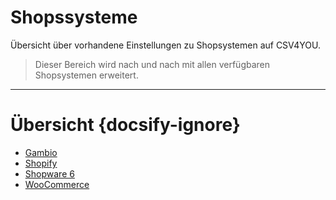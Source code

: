 # Shopssysteme


Übersicht über vorhandene Einstellungen zu Shopsystemen auf CSV4YOU.

> Dieser Bereich wird nach und nach mit allen verfügbaren Shopsystemen erweitert.


***
# Übersicht {docsify-ignore}

- [Gambio](interface/shops/gambio.md)
- [Shopify](interface/shops/shopify.md)
- [Shopware 6](interface/shops/shopware6.md)
- [WooCommerce](interface/shops/woocommerce.md)